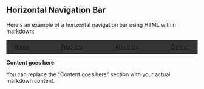 <!DOCTYPE html>
<html lang="en">
<head>
  <meta charset="UTF-8">
  <meta name="viewport" content="width=device-width, initial-scale=1.0">
  <title>Horizontal Navigation with Dropdown (Markdown Compatible)</title>
  <style>
    /* Style the navigation bar */
    .navigation {
      background-color: #333;
      color: #fff;
      display: flex;
      justify-content: space-between;
      padding: 10px 20px;
    }

    .navigation a {
      color: inherit;
      text-decoration: none;
      padding: 10px 15px;
    }

    .navigation a:hover {
      background-color: #222;
    }

    /* Style the dropdown list */
    .dropdown {
      position: relative;
      display: inline-block;
    }

    .dropdown-content {
      display: none;
      position: absolute;
      background-color: #f1f1f1;
      min-width: 160px;
      box-shadow: 0px 8px 16px 0px rgba(0,0,0,0.2);
      z-index: 1;
    }

    .dropdown-content a {
      color: black;
      padding: 12px 16px;
      text-decoration: none;
      display: block;
    }

    .dropdown-content a:hover {background-color: #ddd;}

    .dropdown:hover .dropdown-content {display: block;}
  </style>
</head>
<body>

## Horizontal Navigation Bar

Here's an example of a horizontal navigation bar using HTML within markdown:

<div class="navigation">
  <a href="#">Home</a>
  <div class="dropdown">
    <a href="#">Products</a>
    <div class="dropdown-content">
      <a href="#">Category 1</a>
      <a href="#">Category 2</a>
      <div class="dropdown"> <a href="#">Subcategory 1.1</a>
        <div class="dropdown-content">
          <a href="#">Subcategory 1.1.1</a>
          <a href="#">Subcategory 1.1.2</a>
        </div>
      </div>
      <a href="#">Category 3</a>
    </div>
  </div>
  <a href="#">About Us</a>
  <a href="#">Contact</a>
</div>

**Content goes here**

You can replace the "Content goes here" section with your actual markdown content.

</body>
</html>

